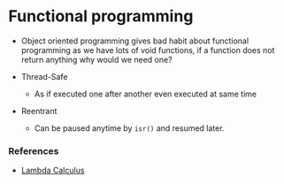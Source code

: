 # Functional programming

- Object oriented programming gives bad habit about functional programming as we have lots of void functions, if a function does not return anything why would we need one?

- Thread-Safe
    - As if executed one after another even executed at same time
- Reentrant
    - Can be paused anytime by `isr()` and resumed later.

### References
- [Lambda Calculus](https://www.youtube.com/watch?v=3VQ382QG-y4)